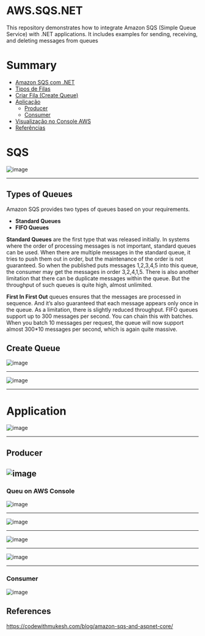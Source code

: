 # AWS.SQS.NET
This repository demonstrates how to integrate Amazon SQS (Simple Queue Service) with .NET applications. It includes examples for sending, receiving, and deleting messages from queues

# Summary

- [Amazon SQS com .NET](#awssqsnet)
- [Tipos de Filas](#types-of-queues)
- [Criar Fila (Create Queue)](#create-queue)
- [Aplicação](#application)
  - [Producer](#producer)
  - [Consumer](#consumer)
- [Visualização no Console AWS](#queu-on-aws-console)
- [Referências](#references)



# SQS

![image](https://github.com/user-attachments/assets/fc5838a7-c1fb-494e-8356-f30bbc5f103f)

-----

## Types of Queues
Amazon SQS provides two types of queues based on your requirements.

- **Standard Queues**
- **FIFO Queues**

**Standard Queues** are the first type that was released initially. In systems where the order of processing messages is not important, standard queues can be used. When there are multiple messages in the standard queue, it tries to push them out in order, but the maintenance of the order is not guaranteed. So when the published puts messages 1,2,3,4,5 into this queue, the consumer may get the messages in order 3,2,4,1,5. There is also another limitation that there can be duplicate messages within the queue. But the throughput of such queues is quite high, almost unlimited.

**First In First Out** queues ensures that the messages are processed in sequence. And it’s also guaranteed that each message appears only once in the queue. As a limitation, there is slightly reduced throughput. FIFO queues support up to 300 messages per second. You can chain this with batches. When you batch 10 messages per request, the queue will now support almost 300*10 messages per second, which is again quite massive.

## Create Queue
![image](https://github.com/user-attachments/assets/7bf830da-540f-44e2-9a74-0eabf09d534d)

----

![image](https://github.com/user-attachments/assets/1ea07d43-8504-491e-8972-bcfae70232a5)


------

# Application
![image](https://github.com/user-attachments/assets/13bdf05f-5071-4a32-93fe-f37ad1d28949)

----

## Producer
![image](https://github.com/user-attachments/assets/18f62cba-5e02-41c8-a581-3937fe8e150b)
----



### Queu on AWS Console
![image](https://github.com/user-attachments/assets/66dbf1da-e3d9-46f5-ab92-abae2f048510)

----

![image](https://github.com/user-attachments/assets/ba27f642-d90c-4c11-9db3-557f821c84ee)

----
![image](https://github.com/user-attachments/assets/86e6fbbf-bda1-4116-b031-5e0e3bec7058)


----

![image](https://github.com/user-attachments/assets/42c292ed-41ea-40b1-af6f-9de8bc7e6cfd)


-------

### Consumer
![image](https://github.com/user-attachments/assets/9eca2752-50ab-4a5b-b08d-117cf1a0eefa)



## References
https://codewithmukesh.com/blog/amazon-sqs-and-aspnet-core/
